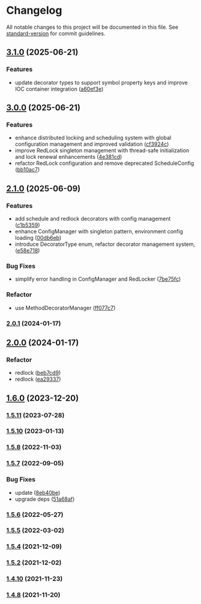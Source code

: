 # Changelog

All notable changes to this project will be documented in this file. See [standard-version](https://github.com/conventional-changelog/standard-version) for commit guidelines.

## [3.1.0](https://github.com/thinkkoa/koatty_schedule/compare/v3.0.0...v3.1.0) (2025-06-21)


### Features

* update decorator types to support symbol property keys and improve IOC container integration ([a60ef3e](https://github.com/thinkkoa/koatty_schedule/commit/a60ef3e361b245f97ba0d6ee51d42efd437a1252))

## [3.0.0](https://github.com/thinkkoa/koatty_schedule/compare/v2.1.0...v3.0.0) (2025-06-21)


### Features

* enhance distributed locking and scheduling system with global configuration management and improved validation ([cf3924c](https://github.com/thinkkoa/koatty_schedule/commit/cf3924cf6bccf951f070c68e33483ae935828382))
* improve RedLock singleton management with thread-safe initialization and lock renewal enhancements ([4e381cd](https://github.com/thinkkoa/koatty_schedule/commit/4e381cd8eec6aa366a6db813918f213f07b02921))
* refactor RedLock configuration and remove deprecated ScheduleConfig ([bb10ac7](https://github.com/thinkkoa/koatty_schedule/commit/bb10ac7dab67d32ca75a43db92c587a662bc1b9f))

## [2.1.0](https://github.com/thinkkoa/koatty_schedule/compare/v2.0.1...v2.1.0) (2025-06-09)


### Features

* add schedule and redlock decorators with config management ([c1b5359](https://github.com/thinkkoa/koatty_schedule/commit/c1b535940df2b8a3403bf024137519246945870e))
* enhance ConfigManager with singleton pattern, environment config loading ([00db6eb](https://github.com/thinkkoa/koatty_schedule/commit/00db6eb97bdae226aaf433b23c770704b33d05e8))
* introduce DecoratorType enum, refactor decorator management system, ([e58e718](https://github.com/thinkkoa/koatty_schedule/commit/e58e718975e663820778352bedb6421e6852ba9f))


### Bug Fixes

* simplify error handling in ConfigManager and RedLocker ([7be75fc](https://github.com/thinkkoa/koatty_schedule/commit/7be75fc7f4160094b57ca64905df4c81f77adb51))


### Refactor

* use MethodDecoratorManager ([ff077c7](https://github.com/thinkkoa/koatty_schedule/commit/ff077c7211bb6cf258c6885e1d7dcbdacde90ef1))

### [2.0.1](https://github.com/thinkkoa/koatty_schedule/compare/v2.0.0...v2.0.1) (2024-01-17)

## [2.0.0](https://github.com/thinkkoa/koatty_schedule/compare/v1.6.0...v2.0.0) (2024-01-17)


### Refactor

* redlock ([beb7cd9](https://github.com/thinkkoa/koatty_schedule/commit/beb7cd90878319cb1c480f4ad11b2632c184872b))
* redlock ([ea29337](https://github.com/thinkkoa/koatty_schedule/commit/ea29337052aee081322918914876a95923d314ae))

## [1.6.0](https://github.com/thinkkoa/koatty_schedule/compare/v1.5.11...v1.6.0) (2023-12-20)

### [1.5.11](https://github.com/thinkkoa/koatty_schedule/compare/v1.5.10...v1.5.11) (2023-07-28)

### [1.5.10](https://github.com/thinkkoa/koatty_schedule/compare/v1.5.8...v1.5.10) (2023-01-13)

### [1.5.8](https://github.com/thinkkoa/koatty_schedule/compare/v1.5.7...v1.5.8) (2022-11-03)

### [1.5.7](https://github.com/thinkkoa/koatty_schedule/compare/v1.5.6...v1.5.7) (2022-09-05)


### Bug Fixes

* update ([8eb40be](https://github.com/thinkkoa/koatty_schedule/commit/8eb40be4f0778d218a2a8b9a9370ffbe26c9e884))
* upgrade deps ([51a68af](https://github.com/thinkkoa/koatty_schedule/commit/51a68af12437a08e3a5468b27b57ae597f66695d))

### [1.5.6](https://github.com/thinkkoa/koatty_schedule/compare/v1.5.5...v1.5.6) (2022-05-27)

### [1.5.5](https://github.com/thinkkoa/koatty_schedule/compare/v1.5.4...v1.5.5) (2022-03-02)

### [1.5.4](https://github.com/thinkkoa/koatty_schedule/compare/v1.5.2...v1.5.4) (2021-12-09)

### [1.5.2](https://github.com/thinkkoa/koatty_schedule/compare/v1.4.10...v1.5.2) (2021-12-02)

### [1.4.10](https://github.com/thinkkoa/koatty_schedule/compare/v1.4.8...v1.4.10) (2021-11-23)

### [1.4.8](https://github.com/thinkkoa/koatty_schedule/compare/v1.4.6...v1.4.8) (2021-11-20)
